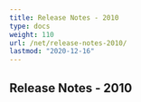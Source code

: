 ```yaml
---
title: Release Notes - 2010
type: docs
weight: 110
url: /net/release-notes-2010/
lastmod: "2020-12-16"
---
```


## **Release Notes - 2010**
